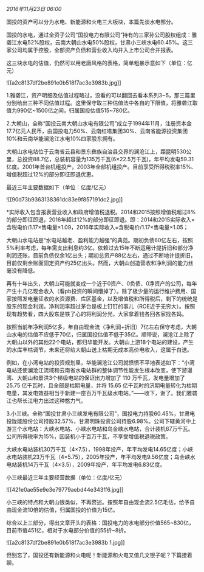 _2016年11月23日 06:00_

国投的资产可以分为水电、新能源和火电三大板块，本篇先谈水电部分。

国投的水电，通过全资子公司“国投电力有限公司”持有的三家孙公司股权组成：雅砻江水电52%股权，云南大朝山水电50%股权，甘肃小三峡水电60.45%。这三家公司均属于控股，全部资产负债和营业收入均并入上市公司合并报表。

这三块水电的估值，仍然可以用老唐风格的表格，简单粗暴示意如下（单位：亿元）

![[a2c8137df2be891e0b518f7ac3e3983b.jpg]]

1.雅砻江，资产明细及估值过程略过，没看的可以翻回去看本系列3~5，那三篇里分别给出三种不同估值过程。这里保守取三种估值法中各自的下限值，将雅砻江取值为990亿~1500亿之间，归属国投估值515~780亿。

2.大朝山，全称“国投云南大朝山水电有限公司”成立于1994年11月，注册资本金17.7亿元人民币，由国投电力50%、云南红塔集团30%、云南省能源投资集团10%和云南华能澜沧江水电10%四家股东拥有。

大朝山水电站位于云南省云县和景东彝族自治县交界的澜沧江上，距昆明530公里，总投资88.7亿，总装机容量为135万千瓦(6×22.5万千瓦)，年平均发电59.31亿度。2001年首台机组投产，2003年全部机组投产。目前享受所得税税率15%、增值税超过12%的部分即征即退优惠。

最近三年主要数据如下（单位：亿度/亿元）

![[90d73b9363138361dc83e9f857191dc2.jpg]]

*实际收入包含报表营业收入和政府增值税退税。2014和2015按照增值税超过8%的部分即征即退，2016年超过12%的部分即征即退。即：2014和2015实际收入=含税电价/1.17×售电量×1.09，2016年实际收入=含税电价/1.17×售电量×1.05；

大朝山水电站是“水电站越老、盈利能力越强”的典范。期初负债60亿左右，按照5%利率考虑，每年需支出利息约3亿。依赖过去15年不断运用计提折旧和部分净利润还账，目前负债仅余1亿出头；期初总资产88亿左右，通过不断地计提折旧，目前仅剩余账面固定资产约25亿出头。然而，大朝山创造营收和净利润的能力丝毫没有降低。

再有十年出头，大朝山可能就变成一个近于0资产、0负债、0净资产的公司，每年产生十几亿现金收入（看pb投资的瞬间懵掉了）。除了极少量的运行维护费用、国家按照发电量征收的水资源费、库区基金，以及增值税和所得税后，剩下的统统是股东的现金利润，净利润率超过茅台是板上钉钉的事儿（ROE近于无穷大）。按照现有趋势看，四大股东是铁了心的将利润分光，大家拿着钱各回各家找各妈。

按照当前年净利润5亿多，年自由现金流（净利润+折旧）7亿左右保守考虑，大朝山水电的估值不应低于70亿，归属国投估值不低于35亿。顺带说，澜沧江上除了大朝山以外的其他22个电站，都归华能开发。大朝山上游18个电站的建设，产生的水库丰枯调节，未来还将给大朝山送上枯期无成本高价电收入，这属于白送。

例如，在小湾电站的投资规划里，华能澜沧江公司就愤愤不平地表述如下：“小湾电站还使澜沧江流域和云南省水电站群的整体调节性能发生根本改变，使下游漫湾、大朝山和景洪3个梯级电站的保证出力增加了 110 万千瓦，发电量增加了25.75 亿千瓦时，且全部是枯期电量，并将 15.65 亿千瓦时的汛期电量转化为枯期电量，其发电效益相当于新建一座百万千瓦级水电站。”——收下，谢了。我们雅砻江也帮长江电力出过这种憨力气。

3.小三峡。全称“国投甘肃小三峡发电有限公司”，国投电力持股60.45%，甘肃电投陇能股份公司持股32.57%，甘肃明珠投资公司持股6.98%。公司下辖黄河中上游三个水电站：大峡水电站、小峡水电站和乌金峡水电站，合计装机67万千瓦。公司所得税率为15%，因装机小于百万千瓦，不享受增值税退税政策。

大峡水电站装机30万千瓦（4×7.5），1998年投产，年平均发电14.65亿度；小峡水电站装机23万千瓦（4×5.75），2005年投产，年平均发电9.56亿度；乌金峡水电站装机14万千瓦（4×3.5），2009年投产，年平均发电6.83亿度。

小三峡最近三年主要经营数据（单位：亿度/亿元）

![[421e0ae55e9e3e79779aebd44e343ff6.jpg]]

小三峡的特点和大朝山很类似，不再赘述。按照年自由现金流2.5亿毛估，给予自由现金流10倍的估值，归属国投的价值为15亿。

综合以上三部分，得出文章开头的表格：国投电力的水电部分价值565~830亿，目前市值451亿，相对于水电部分价值的55折~8折。

![[a2c8137df2be891e0b518f7ac3e3983b 1.jpg]]

但别忘了，国投还有新能源和火电呢！新能源和火电又值几文银子呢？下篇接着聊。